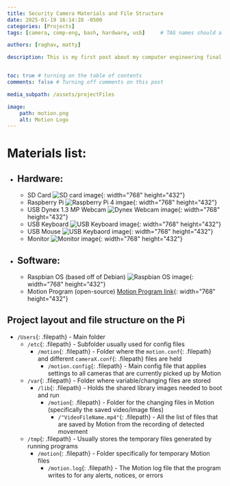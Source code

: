 ```yaml
---
title: Security Camera Materials and File Structure
date: 2025-01-19 16:14:28 -0500
categories: [Projects]
tags: [camera, comp-eng, bash, hardware, usb]     # TAG names should always be lowercase

authors: [raghav, matty]

description: This is my first post about my computer engineering final project -- a motion detected camera using the Raspberry Pi.


toc: true # turning on the table of contents
comments: false # Turning off comments on this post

media_subpath: /assets/projectFiles

image: 
    path: motion.png
    alt: Motion Logo
---
```


# Materials list:
- ## Hardware:
    - SD Card
    ![SD card image](/sdCard.webp){: width="768" height="432"}
    - Raspberry Pi
    ![Raspberry Pi 4 imgae](/raspberryPi.jpg){: width="768" height="432"}
    - USB Dynex 1.3 MP Webcam
    ![Dynex Webcam image](/webcam.jpg){: width="768" height="432"}
    - USB Keyboard
    ![USB Keyboard image](/keyboard.webp){: width="768" height="432"}
    - USB Mouse
    ![USB Keybaord image](/mouse.jpg){: width="768" height="432"}
    - Monitor
    ![Monitor image](/monitor.jpg){: width="768" height="432"}


- ## Software:
    - Raspbian OS (based off of Debian)
    ![Raspbian OS image](/raspbian.png){: width="768" height="432"}
    - Motion Program (open-source)
    [Motion Program link](https://github.com/Motion-Project/motion){: width="768" height="432"}

## Project layout and file structure on the Pi
- `/Users`{: .filepath} - Main folder
    - `/etc`{: .filepath} - Subfolder usually used for config files
        - `/motion`{: .filepath} - Folder where the `motion.conf`{: .filepath} and different `cameraX.conf`{: .filepath} files are held
            - `/motion.config`{: .filepath} - Main config file that applies settings to all cameras that are currently picked up by Motion
    - `/var`{: .filepath} - Folder where variable/changing files are stored
        - `/lib`{: .filepath} - Holds the shared library images needed to boot and run
            - `/motion`{: .filepath} - Folder for the changing files in Motion (specifically the saved video/image files)
                - `/"VideoFileName.mp4"`{: .filepath} - All the list of files that are saved by Motion from the recording of detected movement
    - `/tmp`{: .filepath} - Usually stores the temporary files generated by running programs
        - `/motion`{: .filepath} - Folder specifically for temporary Motion files
            - `/motion.log`{: .filepath} - The Motion log file that the program writes to for any alerts, notices, or errors